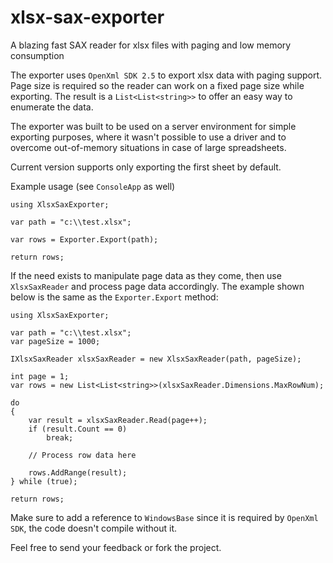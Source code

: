 # xlsx-sax-exporter
A blazing fast SAX reader for xlsx files with paging and low memory consumption

The exporter uses `OpenXml SDK 2.5` to export xlsx data with paging support.
Page size is required so the reader can work on a fixed page size while exporting.
The result is a `List<List<string>>` to offer an easy way to enumerate the data.

The exporter was built to be used on a server environment for simple exporting purposes, 
where it wasn't possible to use a driver and to overcome out-of-memory situations in case of large spreadsheets.

Current version supports only exporting the first sheet by default. 

Example usage (see `ConsoleApp` as well)

```
using XlsxSaxExporter;

var path = "c:\\test.xlsx";

var rows = Exporter.Export(path);

return rows;
```

If the need exists to manipulate page data as they come, then use `XlsxSaxReader` and process page data accordingly.
The example shown below is the same as the `Exporter.Export` method:

```
using XlsxSaxExporter;

var path = "c:\\test.xlsx";
var pageSize = 1000;

IXlsxSaxReader xlsxSaxReader = new XlsxSaxReader(path, pageSize);

int page = 1;
var rows = new List<List<string>>(xlsxSaxReader.Dimensions.MaxRowNum);

do
{
    var result = xlsxSaxReader.Read(page++);
    if (result.Count == 0)
        break;
        
    // Process row data here

    rows.AddRange(result);
} while (true);

return rows;
```

Make sure to add a reference to `WindowsBase` since it is required by `OpenXml SDK`, the code doesn't compile without it.

Feel free to send your feedback or fork the project.
